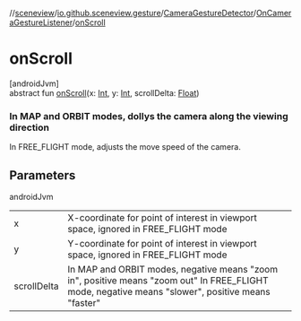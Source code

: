 //[sceneview](../../../../index.md)/[io.github.sceneview.gesture](../../index.md)/[CameraGestureDetector](../index.md)/[OnCameraGestureListener](index.md)/[onScroll](on-scroll.md)

# onScroll

[androidJvm]\
abstract fun [onScroll](on-scroll.md)(x: [Int](https://kotlinlang.org/api/latest/jvm/stdlib/kotlin/-int/index.html), y: [Int](https://kotlinlang.org/api/latest/jvm/stdlib/kotlin/-int/index.html), scrollDelta: [Float](https://kotlinlang.org/api/latest/jvm/stdlib/kotlin/-float/index.html))

###  In MAP and ORBIT modes, dollys the camera along the viewing direction

In FREE_FLIGHT mode, adjusts the move speed of the camera.

## Parameters

androidJvm

| | |
|---|---|
| x | X-coordinate for point of interest in viewport space, ignored in FREE_FLIGHT mode |
| y | Y-coordinate for point of interest in viewport space, ignored in FREE_FLIGHT mode |
| scrollDelta | In MAP and ORBIT modes, negative means &quot;zoom in&quot;, positive means &quot;zoom out&quot; In FREE_FLIGHT mode, negative means &quot;slower&quot;, positive means &quot;faster&quot; |
